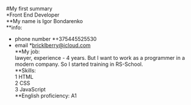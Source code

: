 #My first summary  
*Front End Developer  
**My name is Igor Bondarenko  
**info:   
- phone number *+375445525530  
- email *bricklberry@icloud.com  
**My job:  
lawyer, experience - 4 years. But I want to work as a programmer in a modern company. So I started training in RS-School.  
**Skills:  
1 HTML  
2 CSS  
3 JavaScript  
**English proficiency: A1  




